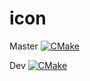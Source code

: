 # icon

Master [![CMake](https://github.com/pblxptr/icon/actions/workflows/cmake.yml/badge.svg?branch=master)](https://github.com/pblxptr/icon/actions/workflows/cmake.yml)

Dev [![CMake](https://github.com/pblxptr/icon/actions/workflows/cmake.yml/badge.svg?branch=dev)](https://github.com/pblxptr/icon/actions/workflows/cmake.yml)
